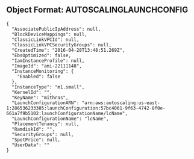 
## Object Format: AUTOSCALINGLAUNCHCONFIG


    {
      "AssociatePublicIpAddress": null,
      "BlockDeviceMappings": null,
      "ClassicLinkVPCId": null,
      "ClassicLinkVPCSecurityGroups": null,
      "CreatedTime": "2016-04-28T13:48:51.269Z",
      "EbsOptimized": false,
      "IamInstanceProfile": null,
      "ImageId": "ami-22111148",
      "InstanceMonitoring": {
        "Enabled": false
      },
      "InstanceType": "m1.small",
      "KernelId": "",
      "KeyName": "mithras",
      "LaunchConfigurationARN": "arn:aws:autoscaling:us-east-1:286536233385:launchConfiguration:57bc4061-9f63-4742-8f0e-661a7f9b5102:launchConfigurationName/lcName",
      "LaunchConfigurationName": "lcName",
      "PlacementTenancy": null,
      "RamdiskId": "",
      "SecurityGroups": null,
      "SpotPrice": null,
      "UserData": ""
    }
